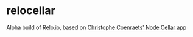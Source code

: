 relocellar
==========

Alpha build of Relo.io, based on <a href="https://github.com/ccoenraets/nodecellar"> Christophe Coenraets' Node Cellar app</a>
